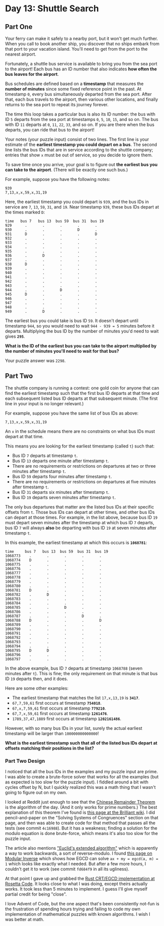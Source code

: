 # Day 13: Shuttle Search

## Part One

Your ferry can make it safely to a nearby port, but it won't get much
further. When you call to book another ship, you discover that no ships
embark from that port to your vacation island. You'll need to get from
the port to the nearest airport.

Fortunately, a shuttle bus service is available to bring you from the
sea port to the airport! Each bus has an ID number that also indicates
**how often the bus leaves for the airport**.

Bus schedules are defined based on a **timestamp** that measures the
**number of minutes** since some fixed reference point in the past. At
timestamp `0`, every bus simultaneously departed from the sea port.
After that, each bus travels to the airport, then various other
locations, and finally returns to the sea port to repeat its journey
forever.

The time this loop takes a particular bus is also its ID number: the bus
with ID `5` departs from the sea port at timestamps `0`, `5`, `10`,
`15`, and so on. The bus with ID `11` departs at `0`, `11`, `22`, `33`,
and so on. If you are there when the bus departs, you can ride that bus
to the airport!

Your notes (your puzzle input) consist of two lines. The first line is
your estimate of the **earliest timestamp you could depart on a bus**. The
second line lists the bus IDs that are in service according to the
shuttle company; entries that show `x` must be out of service, so you
decide to ignore them.

To save time once you arrive, your goal is to figure out **the earliest
bus you can take to the airport**. (There will be exactly one such bus.)

For example, suppose you have the following notes:

    939
    7,13,x,x,59,x,31,19

Here, the earliest timestamp you could depart is `939`, and the bus IDs
in service are `7`, `13`, `59`, `31`, and `19`. Near timestamp `939`,
these bus IDs depart at the times marked `D`:

    time   bus 7   bus 13  bus 59  bus 31  bus 19
    929      .       .       .       .       .
    930      .       .       .       D       .
    931      D       .       .       .       D
    932      .       .       .       .       .
    933      .       .       .       .       .
    934      .       .       .       .       .
    935      .       .       .       .       .
    936      .       D       .       .       .
    937      .       .       .       .       .
    938      D       .       .       .       .
    939      .       .       .       .       .
    940      .       .       .       .       .
    941      .       .       .       .       .
    942      .       .       .       .       .
    943      .       .       .       .       .
    944      .       .       D       .       .
    945      D       .       .       .       .
    946      .       .       .       .       .
    947      .       .       .       .       .
    948      .       .       .       .       .
    949      .       D       .       .       .

The earliest bus you could take is bus ID `59`. It doesn't depart until
timestamp `944`, so you would need to wait `944 - 939 = 5` minutes
before it departs. Multiplying the bus ID by the number of minutes you'd
need to wait gives **`295`**.

**What is the ID of the earliest bus you can take to the airport
multiplied by the number of minutes you'll need to wait for that bus?**

Your puzzle answer was `2298`.

## Part Two

The shuttle company is running a contest: one gold coin for anyone that
can find the earliest timestamp such that the first bus ID departs at
that time and each subsequent listed bus ID departs at that subsequent
minute. (The first line in your input is no longer relevant.)

For example, suppose you have the same list of bus IDs as above:

    7,13,x,x,59,x,31,19

An `x` in the schedule means there are no constraints on what bus IDs
must depart at that time.

This means you are looking for the earliest timestamp (called `t`) such
that:

-   Bus ID `7` departs at timestamp `t`.
-   Bus ID `13` departs one minute after timestamp `t`.
-   There are no requirements or restrictions on departures at two or
    three minutes after timestamp `t`.
-   Bus ID `59` departs four minutes after timestamp `t`.
-   There are no requirements or restrictions on departures at five
    minutes after timestamp `t`.
-   Bus ID `31` departs six minutes after timestamp `t`.
-   Bus ID `19` departs seven minutes after timestamp `t`.

The only bus departures that matter are the listed bus IDs at their
specific offsets from `t`. Those bus IDs can depart at other times, and
other bus IDs can depart at those times. For example, in the list above,
because bus ID `19` must depart seven minutes after the timestamp at
which bus ID `7` departs, bus ID `7` will always **also** be departing
with bus ID `19` at seven minutes after timestamp `t`.

In this example, the earliest timestamp at which this occurs is
**`1068781`**:

    time     bus 7   bus 13  bus 59  bus 31  bus 19
    1068773    .       .       .       .       .
    1068774    D       .       .       .       .
    1068775    .       .       .       .       .
    1068776    .       .       .       .       .
    1068777    .       .       .       .       .
    1068778    .       .       .       .       .
    1068779    .       .       .       .       .
    1068780    .       .       .       .       .
    1068781    D       .       .       .       .
    1068782    .       D       .       .       .
    1068783    .       .       .       .       .
    1068784    .       .       .       .       .
    1068785    .       .       D       .       .
    1068786    .       .       .       .       .
    1068787    .       .       .       D       .
    1068788    D       .       .       .       D
    1068789    .       .       .       .       .
    1068790    .       .       .       .       .
    1068791    .       .       .       .       .
    1068792    .       .       .       .       .
    1068793    .       .       .       .       .
    1068794    .       .       .       .       .
    1068795    D       D       .       .       .
    1068796    .       .       .       .       .
    1068797    .       .       .       .       .

In the above example, bus ID `7` departs at timestamp `1068788` (seven
minutes after `t`). This is fine; the only requirement on that minute is
that bus ID `19` departs then, and it does.

Here are some other examples:

-   The earliest timestamp that matches the list `17,x,13,19` is
    **`3417`**.
-   `67,7,59,61` first occurs at timestamp **`754018`**.
-   `67,x,7,59,61` first occurs at timestamp **`779210`**.
-   `67,7,x,59,61` first occurs at timestamp **`1261476`**.
-   `1789,37,47,1889` first occurs at timestamp **`1202161486`**.

However, with so many bus IDs in your list, surely the actual earliest
timestamp will be larger than `100000000000000`!

**What is the earliest timestamp such that all of the listed bus IDs
depart at offsets matching their positions in the list?**

### Part Two Design

I noticed that all the bus IDs in the examples and my puzzle input are prime. I was able to create a brute-force solver that works for all the examples (but as expected is too slow for the puzzle input). I fiddled around a bit with cycles offset by N, but I quickly realized this was a math thing that I wasn't going to figure out on my own.

I looked at Reddit just enough to see that the [Chinese Remainder Theorem](https://en.wikipedia.org/wiki/Chinese_remainder_theorem) is the algorithm of the day. (And it only works for prime numbers.) The best explanation of this theorem I've found is [this page at the Brilliant wiki](https://brilliant.org/wiki/chinese-remainder-theorem/). I did pencil-and-paper on the "Solving Systems of Congruences" section on that page, and then was able to create code for that method that passes all the tests (see commit `4c16988`). But it has a weakness; finding a solution for the modulo equation is done brute-force, which means it's also too slow for the puzzle input.

The article also mentions ["Euclid's extended algorithm"](https://brilliant.org/wiki/extended-euclidean-algorithm/) which is apparently a way to work backwards, a sort of reverse-modulo. I found [this page on Modular Inverse](https://cp-algorithms.com/algebra/module-inverse.html) which shows how EGCD can solve `ax + my = egcd(a, m) = 1` which looks like exactly what I needed. But after a few more hours, I couldn't get it to work (see commit `fd684f9` in all its ugliness).

At that point I gave up and grabbed the [Rust CRT/EGCD implementation at Rosetta Code](https://rosettacode.org/wiki/Chinese_remainder_theorem#Rust). It looks close to what I was doing, except theirs actually works. It took less than 5 minutes to implement. I guess I'll give myself partial credit for being "close".

I love Advent of Code, but the one aspect that's been consistently not-fun is the frustration of spending hours trying and failing to code my own implementation of mathematical puzzles with known algorithms. I wish I was better at math.

